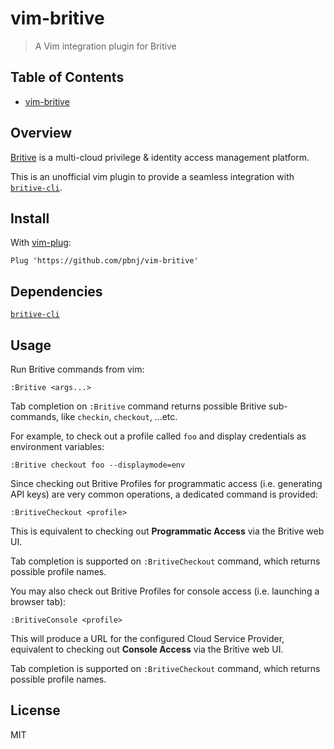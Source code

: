 # vim-britive

> A Vim integration plugin for Britive

## Table of Contents

<!-- START doctoc generated TOC please keep comment here to allow auto update -->
<!-- DON'T EDIT THIS SECTION, INSTEAD RE-RUN doctoc TO UPDATE -->

- [vim-britive](#vim-britive)

<!-- END doctoc generated TOC please keep comment here to allow auto update -->

## Overview

[Britive](https://www.britive.com/) is a multi-cloud privilege & identity
access management platform.

This is an unofficial vim plugin to provide a seamless integration with
[`britive-cli`](https://www.npmjs.com/package/britive-cli).

## Install

With [vim-plug](https://github.com/junegunn/vim-plug):

```vim
Plug 'https://github.com/pbnj/vim-britive'
```

## Dependencies

[`britive-cli`](https://www.npmjs.com/package/britive-cli)

## Usage

Run Britive commands from vim:

```vim
:Britive <args...>
```

Tab completion on `:Britive` command returns possible Britive sub-commands,
like `checkin`, `checkout`, ...etc.

For example, to check out a profile called `foo` and display credentials as
environment variables:

```vim
:Britive checkout foo --displaymode=env
```

Since checking out Britive Profiles for programmatic access (i.e. generating
API keys) are very common operations, a dedicated command is provided:

```vim
:BritiveCheckout <profile>
```

This is equivalent to checking out **Programmatic Access** via the Britive web
UI.

Tab completion is supported on `:BritiveCheckout` command, which returns
possible profile names.

You may also check out Britive Profiles for console access (i.e. launching a
browser tab):

```vim
:BritiveConsole <profile>
```

This will produce a URL for the configured Cloud Service Provider, equivalent
to checking out **Console Access** via the Britive web UI.

Tab completion is supported on `:BritiveCheckout` command, which returns
possible profile names.

## License

MIT
